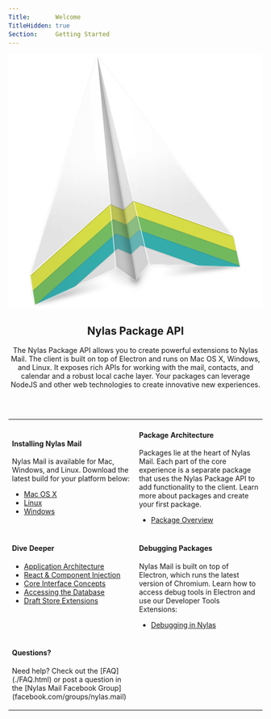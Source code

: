 ```yaml
---
Title:       Welcome
TitleHidden: true
Section:     Getting Started
---
```


<img src="images/edgehill.png" class="center-logo"/>
<h2 style="text-align:center;">Nylas Package API</h2>
<p style="text-align:center; margin:auto; margin-bottom:60px;">
  The Nylas Package API allows you to create powerful extensions to Nylas Mail. The client is built on top of Electron and runs on Mac OS X, Windows, and Linux. It exposes rich APIs for working with the mail, contacts, and calendar and a robust local cache layer. Your packages can leverage NodeJS and other web technologies to create innovative new experiences.
</p>

<table class="no-border">
<tr><td style="width:50%;">

<h4>Installing Nylas Mail</h4>
<p>
Nylas Mail is available for Mac, Windows, and Linux. Download the latest build for your platform below:
</p>
<ul>
<li><a href="https://edgehill.nylas.com/download?platform=darwin">Mac OS X</a></li>
<li><a href="https://edgehill.nylas.com/download?platform=linux">Linux</a></li>
<li><a href="https://edgehill.nylas.com/download?platform=win32">Windows</a></li>
</ul>

</td><td style="width:50%;">

<h4>Package Architecture</h4>
<p>
Packages lie at the heart of Nylas Mail. Each part of the core experience is a separate package that uses the Nylas Package API to add functionality to the client. Learn more about packages and create your first package.
</p>
<ul>
<li><a href="./PackageOverview.html">Package Overview</a></li>
</ul>

</td></tr>
<tr><td style="width:50%; vertical-align:top;">

<h4>Dive Deeper</h4>

<ul>
<li><a href="./Architecture.html">Application Architecture</a></li>
<li><a href="./React.html">React & Component Injection</a></li>
<li><a href="./InterfaceConcepts.html">Core Interface Concepts</a></li>
<li><a href="./Database.html">Accessing the Database</a></li>
<li><a href="./DraftStoreExtensions.html">Draft Store Extensions</a></li>
</ul>

</td><td style="width:50%; vertical-align:top;">

<h4>Debugging Packages</h4>
<p>
Nylas Mail is built on top of Electron, which runs the latest version of Chromium. Learn how to access debug tools in Electron and use our Developer Tools Extensions:
</p>
<ul>
<li><a href="./Debugging.html">Debugging in Nylas</a></li>
</ul>

</td></tr>
<tr colspan="2"><td>
<h4>Questions?</h4>
<p>
Need help? Check out the [FAQ](./FAQ.html) or post a question in the [Nylas Mail Facebook Group](facebook.com/groups/nylas.mail)
</p>

</td></tr>
</table>
